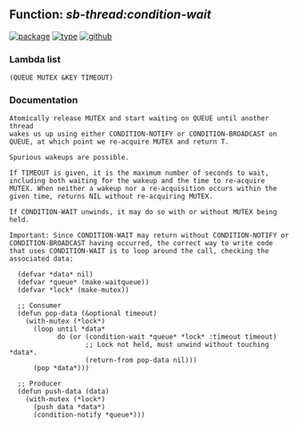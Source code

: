## Function: ***sb-thread:condition-wait***
[![package](https://img.shields.io/badge/Package-SB--THREAD-5f9ea0.svg?style=social&colorA=999999)](../) [![type](https://img.shields.io/badge/Type-Function-5f9ea0.svg?style=social&colorA=999999)](../#function) [![github](https://img.shields.io/badge/GitHub-View_the_source-5f9ea0.svg?style=social&colorA=999999&logo=github)](https://github.com/sbcl/sbcl/blob/master/src/code/target-thread.lisp/) 
### Lambda list
```
(QUEUE MUTEX &KEY TIMEOUT)
```
### Documentation
```
Atomically release MUTEX and start waiting on QUEUE until another thread
wakes us up using either CONDITION-NOTIFY or CONDITION-BROADCAST on
QUEUE, at which point we re-acquire MUTEX and return T.

Spurious wakeups are possible.

If TIMEOUT is given, it is the maximum number of seconds to wait,
including both waiting for the wakeup and the time to re-acquire
MUTEX. When neither a wakeup nor a re-acquisition occurs within the
given time, returns NIL without re-acquiring MUTEX.

If CONDITION-WAIT unwinds, it may do so with or without MUTEX being
held.

Important: Since CONDITION-WAIT may return without CONDITION-NOTIFY or
CONDITION-BROADCAST having occurred, the correct way to write code
that uses CONDITION-WAIT is to loop around the call, checking the
associated data:

  (defvar *data* nil)
  (defvar *queue* (make-waitqueue))
  (defvar *lock* (make-mutex))

  ;; Consumer
  (defun pop-data (&optional timeout)
    (with-mutex (*lock*)
      (loop until *data*
            do (or (condition-wait *queue* *lock* :timeout timeout)
                   ;; Lock not held, must unwind without touching *data*.
                   (return-from pop-data nil)))
      (pop *data*)))

  ;; Producer
  (defun push-data (data)
    (with-mutex (*lock*)
      (push data *data*)
      (condition-notify *queue*)))

```
